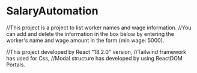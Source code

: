 # SalaryAutomation

//This project is a project to list worker names and wage information.
//You can add and delete the information in the box below by entering the worker's name and wage amount in the form (min wage: 5000).

//This project developed by React "18.2.0" version,
//Tailwind framework has used for Css,
//Modal structure has developed by using ReactDOM Portals.
